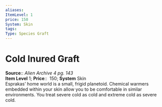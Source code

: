 ```yaml
---
aliases: 
ItemLevel: 1
price: 150
System: Skin
tags: 
Type: Species Graft
---
```


# Cold Inured Graft

**Source**:: _Alien Archive 4 pg. 143_  
**Item Level** 1;
**Price**::  150; **System** Skin  
Esprakas’ home world is a small, frigid planetoid. Chemical warmers embedded within your skin allow you to be comfortable in similar environments. You treat severe cold as cold and extreme cold as severe cold.
